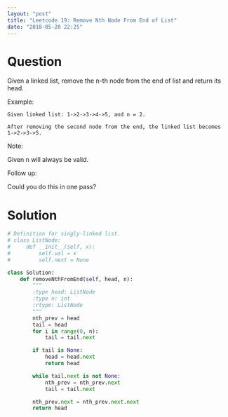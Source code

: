 ```yaml
---
layout: "post"
title: "Leetcode 19: Remove Nth Node From End of List"
date: "2018-05-20 22:25"
---
```


# Question
Given a linked list, remove the n-th node from the end of list and return its head.

Example:
```
Given linked list: 1->2->3->4->5, and n = 2.

After removing the second node from the end, the linked list becomes 1->2->3->5.
```

Note:

Given n will always be valid.

Follow up:

Could you do this in one pass?

# Solution
```python
# Definition for singly-linked list.
# class ListNode:
#     def __init__(self, x):
#         self.val = x
#         self.next = None

class Solution:
    def removeNthFromEnd(self, head, n):
        """
        :type head: ListNode
        :type n: int
        :rtype: ListNode
        """
        nth_prev = head
        tail = head
        for i in range(0, n):
            tail = tail.next

        if tail is None:
            head = head.next
            return head

        while tail.next is not None:
            nth_prev = nth_prev.next
            tail = tail.next

        nth_prev.next = nth_prev.next.next
        return head

```
